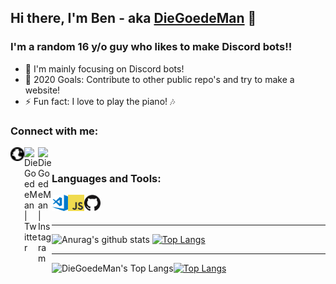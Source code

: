 ## Hi there, I'm Ben - aka [DieGoedeMan][website] 👋

### I'm a random 16 y/o guy who likes to make Discord bots!!
- 🤖 I'm mainly focusing on Discord bots!
- 🥅 2020 Goals: Contribute to other public repo's and try to make a website!
- ⚡ Fun fact: I love to play the piano! 🎶

### Connect with me:

[<img align="left" alt="codeSTACKr.com" width="22px" src="https://raw.githubusercontent.com/iconic/open-iconic/master/svg/globe.svg" />][website]
[<img align="left" alt="DieGoedeMan | Twitter" width="22px" src="https://cdn.jsdelivr.net/npm/simple-icons@v3/icons/twitter.svg" />][twitter]
[<img align="left" alt="DieGoedeMan | Instagram" width="22px" src="https://cdn.jsdelivr.net/npm/simple-icons@v3/icons/instagram.svg" />][instagram]

<br />

### Languages and Tools:

[<img align="left" alt="Visual Studio Code" width="26px" src="https://raw.githubusercontent.com/github/explore/80688e429a7d4ef2fca1e82350fe8e3517d3494d/topics/visual-studio-code/visual-studio-code.png" />][vsc]
[<img align="left" alt="JavaScript" width="26px" src="https://raw.githubusercontent.com/github/explore/80688e429a7d4ef2fca1e82350fe8e3517d3494d/topics/javascript/javascript.png" />][nothing]
[<img align="left" alt="GitHub" width="26px" src="https://raw.githubusercontent.com/github/explore/78df643247d429f6cc873026c0622819ad797942/topics/github/github.png" />][website]

<br />
<br />

---

![Anurag's github stats](https://github-readme-stats.vercel.app/api?username=DieGoedeMan)
[![Top Langs](https://github-readme-stats.vercel.app/api/top-langs/?username=DieGoedeMan)](https://github.com/anuraghazra/github-readme-stats)

---

<img align="left" alt="DieGoedeMan's Top Langs" src="https://github-readme-stats.vercel.app/api/top-langs/?username=DieGoedeMan" />

[![Top Langs](https://github-readme-stats.vercel.app/api/top-langs/?username=diegoedeman)](https://github.com/anuraghazra/github-readme-stats)


[vsc]: https://code.visualstudio.com/
[website]: https://github.com/DieGoedeMan
[twitter]: https://twitter.com/DieGoedeMan
[instagram]: https://instagram.com/B_vd_W
[nothing]: .